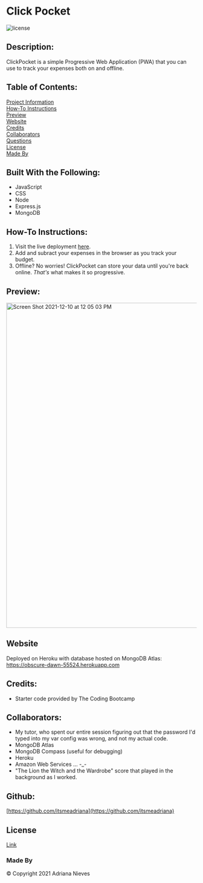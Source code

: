 # Click Pocket
![license](https://img.shields.io/badge/license-gitHub-ff69b4)

## Description:
ClickPocket is a simple Progressive Web Application (PWA) that you can use to track your expenses both on and offline. 

## Table of Contents:
[Project Information](#clickpocket)<br />[How-To Instructions](#how-to-instructions)<br />[Preview](#preview)<br />[Website](#website)<br />[Credits](#credits)<br />[Collaborators](#collaborators)<br />[Questions](#questions)<br />[License](#license)<br />[Made By](#made-by)

## Built With the Following:
 - JavaScript
 - CSS
 - Node
 - Express.js
 - MongoDB

## How-To Instructions:
 1. Visit the live deployment [here](https://obscure-dawn-55524.herokuapp.com).
 2. Add and subract your expenses in the browser as you track your budget.
 3. Offline? No worries! ClickPocket can store your data until you're back online. *That's* what makes it so progressive. 

## Preview:

<img width="857" alt="Screen Shot 2021-12-10 at 12 05 03 PM" src="https://user-images.githubusercontent.com/84536824/145620992-a93a7d3a-0473-4aa0-81a4-6be860a2a422.png">

## Website

Deployed on Heroku with database hosted on MongoDB Atlas:
https://obscure-dawn-55524.herokuapp.com

## Credits:
 - Starter code provided by The Coding Bootcamp

## Collaborators:
 - My tutor, who spent our entire session figuring out that the password I'd typed into my var config was wrong, and not my actual code.
 - MongoDB Atlas
 - MongoDB Compass (useful for debugging)
 - Heroku
 - Amazon Web Services ... -_-
 - "The Lion the Witch and the Wardrobe" score that played in the background as I worked.

## Github:
[https://github.com/itsmeadriana](https://github.com/itsmeadriana)

## License
[Link](https://choosealicense.com/licenses/mit/)

### Made By
© Copyright 2021 Adriana Nieves
